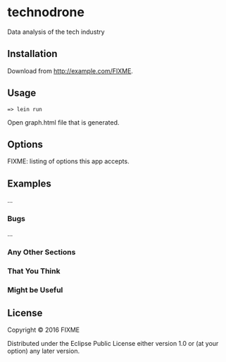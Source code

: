 # technodrone

Data analysis of the tech industry

## Installation

Download from http://example.com/FIXME.

## Usage

    => lein run

Open graph.html file that is generated.

## Options

FIXME: listing of options this app accepts.

## Examples

...

### Bugs

...

### Any Other Sections
### That You Think
### Might be Useful

## License

Copyright © 2016 FIXME

Distributed under the Eclipse Public License either version 1.0 or (at
your option) any later version.

